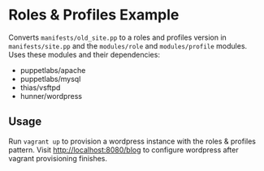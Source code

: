 Roles & Profiles Example
========================

Converts `manifests/old_site.pp` to a roles and profiles version in `manifests/site.pp` and the `modules/role` and `modules/profile` modules. Uses these modules and their dependencies:

- puppetlabs/apache
- puppetlabs/mysql
- thias/vsftpd
- hunner/wordpress

Usage
-----

Run `vagrant up` to provision a wordpress instance with the roles & profiles pattern. Visit [http://localhost:8080/blog](http://localhost:8080/blog) to configure wordpress after vagrant provisioning finishes.
